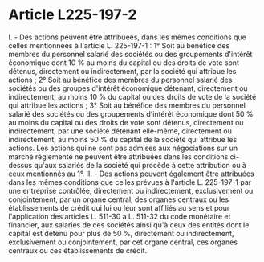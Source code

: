 # Article L225-197-2

I. - Des actions peuvent être attribuées, dans les mêmes conditions que celles mentionnées à l'article L. 225-197-1 :   1° Soit au bénéfice des membres du personnel salarié des sociétés ou des groupements d'intérêt économique dont 10 % au moins du capital ou des droits de vote sont détenus, directement ou indirectement, par la société qui attribue les actions ;   2° Soit au bénéfice des membres du personnel salarié des sociétés ou des groupes d'intérêt économique détenant, directement ou indirectement, au moins 10 % du capital ou des droits de vote de la société qui attribue les actions ;   3° Soit au bénéfice des membres du personnel salarié des sociétés ou des groupements d'intérêt économique dont 50 % au moins du capital ou des droits de vote sont détenus, directement ou indirectement, par une société détenant elle-même, directement ou indirectement, au moins 50 % du capital de la société qui attribue les actions.   Les actions qui ne sont pas admises aux négociations sur un marché réglementé ne peuvent être attribuées dans les conditions ci-dessus qu'aux salariés de la société qui procède à cette attribution ou à ceux mentionnés au 1°.   II. - Des actions peuvent également être attribuées dans les mêmes conditions que celles prévues à l'article L. 225-197-1 par une entreprise contrôlée, directement ou indirectement, exclusivement ou conjointement, par un organe central, des organes centraux ou les établissements de crédit qui lui ou leur sont affiliés au sens et pour l'application des articles L. 511-30 à L. 511-32 du code monétaire et financier, aux salariés de ces sociétés ainsi qu'à ceux des entités dont le capital est détenu pour plus de 50 %, directement ou indirectement, exclusivement ou conjointement, par cet organe central, ces organes centraux ou ces établissements de crédit.